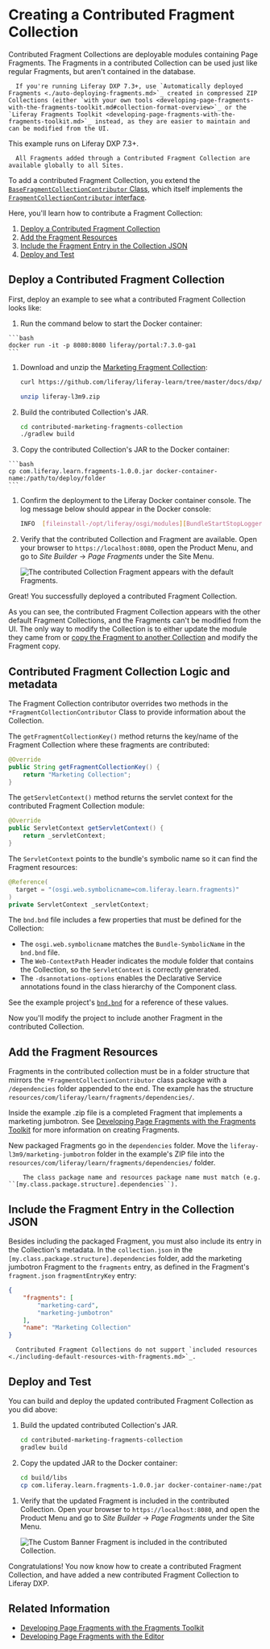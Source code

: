 # Creating a Contributed Fragment Collection

Contributed Fragment Collections are deployable modules containing Page Fragments. The Fragments in a contributed Collection can be used just like regular Fragments, but aren't contained in the database.

```note::
  If you're running Liferay DXP 7.3+, use `Automatically deployed Fragments <./auto-deploying-fragments.md>`_ created in compressed ZIP Collections (either `with your own tools <developing-page-fragments-with-the-fragments-toolkit.md#collection-format-overview>`_ or the `Liferay Fragments Toolkit <developing-page-fragments-with-the-fragments-toolkit.md>`_ instead, as they are easier to maintain and can be modified from the UI.
```

This example runs on Liferay DXP 7.3+. 

<!-- The two statements above seem contradictory. First you say if you're running 7.3+, do something else. Then you say this example is for 7.3+. Which is it? -Rich -->
 
```note::
  All Fragments added through a Contributed Fragment Collection are available globally to all Sites.
```

<!-- Below, you should link to the Javadoc if you don't have a link to a tutorial. Either that, or make your best guess. Putting TODO links in makes it seem like we published docs that aren't ready. I'd actually rather have a broken link we can detect and correct later than put known TODO links out there. -Rich -->

To add a contributed Fragment Collection, you extend the [`BaseFragmentCollectionContributor` Class](TODO), which itself implements the [`FragmentCollectionContributor` interface](TODO).

Here, you'll learn how to contribute a Fragment Collection:

1. [Deploy a Contributed Fragment Collection](#deploy-a-contributed-fragment-collection)
1. [Add the Fragment Resources](#add-the-fragment-resources)
1. [Include the Fragment Entry in the Collection JSON](#include-the-fragment-entry-in-the-collection-json)
1. [Deploy and Test](#deploy-and-test)

## Deploy a Contributed Fragment Collection

First, deploy an example to see what a contributed Fragment Collection looks like:

1. Run the command below to start the Docker container:

<!-- If this is truly for 7.3, we should use the latest docker image (GA2 right now; probably GA3 by the time this is published). -Rich -->

    ```bash
    docker run -it -p 8080:8080 liferay/portal:7.3.0-ga1
    ```

1. Download and unzip the [Marketing Fragment Collection](https://github.com/liferay/liferay-learn/tree/master/docs/dxp/7.x/en/site-building/developer-guide/developing-fragments/creating-a-contributed-fragment-collection/liferay-l3m9.zip):

    ```bash
    curl https://github.com/liferay/liferay-learn/tree/master/docs/dxp/7.x/en/site-building/developer-guide/developing-fragments/creating-a-contributed-fragment-collection/liferay-l3m9.zip

    unzip liferay-l3m9.zip
    ```

1. Build the contributed Collection's JAR.

    ```bash
    cd contributed-marketing-fragments-collection
    ./gradlew build
    ```

1. Copy the contributed Collection's JAR to the Docker container:

<!-- The instructions below are incorrect. It should be `docker cp` and the path should be exact, which I think is `/opt/liferay/deploy`. -->

    ```bash
    cp com.liferay.learn.fragments-1.0.0.jar docker-container-name:/path/to/deploy/folder
    ```

1. Confirm the deployment to the Liferay Docker container console. The log message below should appear in the Docker console:

    ```bash
    INFO  [fileinstall-/opt/liferay/osgi/modules][BundleStartStopLogger:39] STARTED com.liferay.learn.fragments_1.0.0 [1121]
    ```

1. Verify that the contributed Collection and Fragment are available. Open your browser to `https://localhost:8080`, open the Product Menu, and go to *Site Builder* &rarr; *Page Fragments* under the Site Menu.

    ![The contributed Collection Fragment appears with the default Fragments.](./creating-a-contributed-fragment-collection/images/01.png)

Great! You successfully deployed a contributed Fragment Collection.

As you can see, the contributed Fragment Collection appears with the other default Fragment Collections, and the Fragments can't be modified from the UI. The only way to modify the Collection is to either update the module they came from or [copy the Fragment to another Collection](../../04-fragments/managing-page-fragments.md#managing-individual-page-fragments) and modify the Fragment copy.

<!-- You might want to change the above link: we know none of the folders will have numbers at this point. -Rich -->

## Contributed Fragment Collection Logic and metadata

The Fragment Collection contributor overrides two methods in the `*FragmentCollectionContributor` Class to provide information about the Collection.

The `getFragmentCollectionKey()` method returns the key/name of the Fragment Collection where these fragments are contributed:

```java
@Override
public String getFragmentCollectionKey() {
    return "Marketing Collection";
}
```

The `getServletContext()` method returns the servlet context for the contributed Fragment Collection module:

```java
@Override
public ServletContext getServletContext() {
    return _servletContext;
}
```

The `ServletContext` points to the bundle's symbolic name so it can find the Fragment resources: 

```java
@Reference(
  target = "(osgi.web.symbolicname=com.liferay.learn.fragments)"
)
private ServletContext _servletContext;
```

The `bnd.bnd` file includes a few properties that must be defined for the Collection:

* The `osgi.web.symbolicname` matches the `Bundle-SymbolicName` in the `bnd.bnd` file.
* The `Web-ContextPath` Header indicates the module folder that contains the Collection, so the `ServletContext` is correctly generated.
* The `-dsannotations-options` enables the Declarative Service annotations found in the class hierarchy of the Component class. 

See the example project's [`bnd.bnd`](https://github.com/liferay/liferay-learn/tree/master/docs/dxp/7.x/en/site-building/developer-guide/developing-fragments/creating-a-contributed-fragment-collection/liferay-l3m9.zip) for a reference of these values.

Now you'll modify the project to include another Fragment in the contributed Collection.

## Add the Fragment Resources

<!-- I think you can combine the below two sections so that you have two numbered steps: 1) Copy the Fragment into the folder, and 2) Edit the JSON. 

You'll notice also that I added a short paragraph explaining there was an included fragment, because I got confused without it. :-p

-Rich -->

Fragments in the contributed collection must be in a folder structure that mirrors the `*FragmentCollectionContributor` class package with a `/dependencies` folder appended to the end. The example has the structure `resources/com/liferay/learn/fragments/dependencies/`.

Inside the example .zip file is a completed Fragment that implements a marketing jumbotron. See [Developing Page Fragments with the Fragments Toolkit](./developing-page-fragments-with-the-fragments-toolkit.md) for more information on creating Fragments.

New packaged Fragments go in the `dependencies` folder. Move the `liferay-l3m9/marketing-jumbotron` folder in the example's ZIP file into the `resources/com/liferay/learn/fragments/dependencies/` folder. 

```note::
    The class package name and resources package name must match (e.g. ``[my.class.package.structure].dependencies``).
```

## Include the Fragment Entry in the Collection JSON

Besides including the packaged Fragment, you must also include its entry in the Collection's metadata. In the `collection.json` in the `[my.class.package.structure].dependencies` folder, add the marketing jumbotron Fragment to the `fragments` entry, as defined in the Fragment's `fragment.json` `fragmentEntryKey` entry:

<!-- You don't need to indent if you use the three tick marks to denote code. Of course, if you follow my previous comment's instructions, this will be a numbered step, and then you'll have to indent it again. I'm just mentioning this for future reference. -Rich -->

```json
{
    "fragments": [
        "marketing-card",
        "marketing-jumbotron"
    ],
    "name": "Marketing Collection"
}
```

```note::
  Contributed Fragment Collections do not support `included resources <./including-default-resources-with-fragments.md>`_.
```

## Deploy and Test

You can build and deploy the updated contributed Fragment Collection as you did above:

1. Build the updated contributed Collection's JAR.

    ```bash
    cd contributed-marketing-fragments-collection
    gradlew build
    ```

1. Copy the updated JAR to the Docker container:

    ```bash
    cd build/libs
    cp com.liferay.learn.fragments-1.0.0.jar docker-container-name:/path/to/deploy/folder
    ```

<!-- Again, the above command should be a `docker cp` and it should point to the actual deploy folder, which I believe is `/opt/liferay/deploy`. -Rich -->

1. Verify that the updated Fragment is included in the contributed Collection. Open your browser to `https://localhost:8080`, and open the Product Menu and go to *Site Builder* &rarr; *Page Fragments* under the Site Menu.

    ![The Custom Banner Fragment is included in the contributed Collection.](./creating-a-contributed-fragment-collection/images/02.png)

Congratulations! You now know how to create a contributed Fragment Collection, and have added a new contributed Fragment Collection to Liferay DXP.

## Related Information

* [Developing Page Fragments with the Fragments Toolkit](./developing-page-fragments-with-the-fragments-toolkit.md)
* [Developing Page Fragments with the Editor](./developing-page-fragments-with-the-editor.md)
